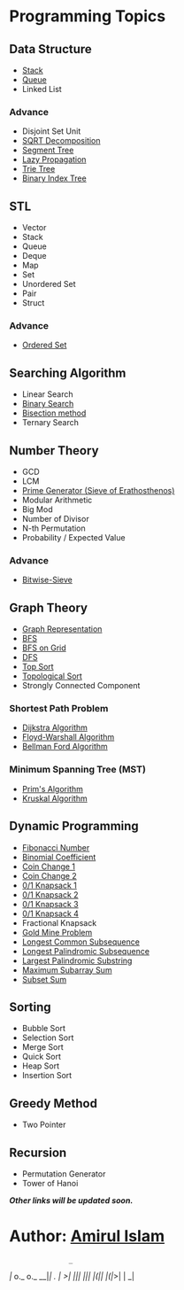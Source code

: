 Programming Topics
==================

Data Structure
--------------
* [Stack](https://github.com/shiningflash/advance-data-structure/blob/master/stack.cpp)
* [Queue](https://github.com/shiningflash/advance-data-structure/blob/master/Stack.cpp)
* Linked List

### Advance
* Disjoint Set Unit
* [SQRT Decomposition](https://github.com/shiningflash/advance-data-structure/blob/master/sqrt_decomposition.cpp)
* [Segment Tree](https://github.com/shiningflash/advance-data-structure/blob/master/segment_tree.cpp)
* [Lazy Propagation](https://github.com/shiningflash/advance-data-structure/blob/master/lazy_propagation.cpp)
* [Trie Tree](https://github.com/shiningflash/advance-data-structure/blob/master/radix_tree.cpp)
* [Binary Index Tree](https://github.com/shiningflash/advance-data-structure/blob/master/binary_indexed_tree.cpp)

STL
---
* Vector
* Stack
* Queue
* Deque
* Map
* Set
* Unordered Set
* Pair
* Struct

### Advance
* [Ordered Set](https://github.com/shiningflash/advance-data-structure/blob/master/ordered_set.cpp)

Searching Algorithm
-------------------
* Linear Search
* [Binary Search](https://github.com/shiningflash/Algorithm_Basic/blob/master/binary_search.cpp)
* [Bisection method](https://github.com/shiningflash/Algorithm_Basic/blob/master/sqrt_using_bisection.cpp)
* Ternary Search


Number Theory
-------------
* GCD
* LCM
* [Prime Generator (Sieve of Erathosthenos)](https://github.com/shiningflash/Algorithm_Basic/blob/master/sieve_of_Eratosthenes.cpp)
* Modular Arithmetic
* Big Mod
* Number of Divisor
* N-th Permutation
* Probability / Expected Value

### Advance
* [Bitwise-Sieve](https://github.com/shiningflash/Algorithm_Basic/blob/master/bitwise_sieve.cpp)

Graph Theory
------------
* [Graph Representation](https://github.com/shiningflash/Graph-Algorithm/blob/master/Graph_Representation3.cpp)
* [BFS](https://github.com/shiningflash/Graph-Algorithm/blob/master/BFS.cpp)
* [BFS on Grid](https://github.com/shiningflash/Graph-Algorithm/blob/master/BFS_on_grid.cpp)
* [DFS](https://github.com/shiningflash/Graph-Algorithm/blob/master/DFS.cpp)
* [Top Sort](https://github.com/shiningflash/Graph-Algorithm/blob/master/TopSort.cpp)
* [Topological Sort](https://github.com/shiningflash/Graph-Algorithm/blob/master/TopologicalSort.cpp)
* Strongly Connected Component

### Shortest Path Problem
* [Dijkstra Algorithm](https://github.com/shiningflash/Graph-Algorithm/blob/master/dijkstra.cpp)
* [Floyd-Warshall Algorithm](https://github.com/shiningflash/Graph-Algorithm/blob/master/floyd_warshall.cpp)
* [Bellman Ford Algorithm](https://github.com/shiningflash/Graph-Algorithm/blob/master/bellman_ford.cpp)

### Minimum Spanning Tree (MST)
* [Prim's Algorithm](https://github.com/shiningflash/Graph-Algorithm/blob/master/Prims_MST.cpp)
* [Kruskal Algorithm](https://github.com/shiningflash/Graph-Algorithm/blob/master/Kruskal_MST.cpp)

Dynamic Programming
-------------------
* [Fibonacci Number](https://github.com/shiningflash/DP-solution/blob/master/fibonacci.cpp)
* [Binomial Coefficient](https://github.com/shiningflash/DP-solution/blob/master/bionomialCOEFFICIENT.cpp)
* [Coin Change 1](https://github.com/shiningflash/DP-solution/blob/master/coinCHANGE.cpp)
* [Coin Change 2](https://github.com/shiningflash/DP-solution/blob/master/coinCHANGE1.cpp)
* [0/1 Knapsack 1](https://github.com/shiningflash/DP-solution/blob/master/knapsack.cpp)
* [0/1 Knapsack 2](https://github.com/shiningflash/DP-solution/blob/master/knapsack01.cpp)
* [0/1 Knapsack 3](https://github.com/shiningflash/DP-solution/blob/master/knapsack02.cpp)
* [0/1 Knapsack 4](https://github.com/shiningflash/DP-solution/blob/master/knapsack03.cpp)
* Fractional Knapsack
* [Gold Mine Problem](https://github.com/shiningflash/DP-solution/blob/master/GoldMineProblem.cpp)
* [Longest Common Subsequence](https://github.com/shiningflash/DP-solution/blob/master/LCS_.cpp)
* [Longest Palindromic Subsequence](https://github.com/shiningflash/DP-solution/blob/master/longestPalindromeSubsequence.cpp)
* [Largest Palindromic Substring](https://github.com/shiningflash/DP-solution/blob/master/longestPalindromicSubStr.cpp)
* [Maximum Subarray Sum](https://github.com/shiningflash/DP-solution/blob/master/maxSubArrSum.cpp)
* [Subset Sum](https://github.com/shiningflash/DP-solution/blob/master/subset_Sum.cpp)

Sorting
-------
* Bubble Sort
* Selection Sort
* Merge Sort
* Quick Sort
* Heap Sort
* Insertion Sort

Greedy Method
-------------
* Two Pointer

Recursion
---------
* Permutation Generator
* Tower of Hanoi

***Other links will be updated soon.***

# Author: [Amirul Islam](https://www.linkedin.com/in/amirulislamalmamun)
                   _
   _|_ o._ o._  __|_| _. _|_
  _>| ||| ||| |(_|| |(_|_>| |
                _|

